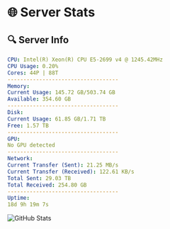 # 🌐 Server Stats
## 🔍 Server Info
```yaml
CPU: Intel(R) Xeon(R) CPU E5-2699 v4 @ 1245.42MHz
CPU Usage: 0.20%
Cores: 44P | 88T
-----------------------------------
Memory:
Current Usage: 145.72 GB/503.74 GB
Available: 354.60 GB
-----------------------------------
Disk:
Current Usage: 61.85 GB/1.71 TB
Free: 1.57 TB
-----------------------------------
GPU:
No GPU detected
-----------------------------------
Network:
Current Transfer (Sent): 21.25 MB/s
Current Transfer (Received): 122.61 KB/s
Total Sent: 29.03 TB
Total Received: 254.80 GB
-----------------------------------
Uptime:
18d 9h 19m 7s
```
![GitHub Stats](https://img.shields.io/badge/Updated-2025-03-26_06:41:56-blue)